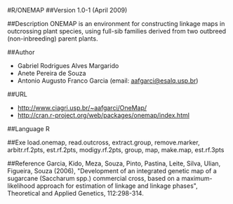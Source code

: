#R/ONEMAP
##Version
1.0-1 (April 2009)

##Description
ONEMAP is an environment for constructing linkage maps in outcrossing plant species, using full-sib families derived from two outbreed (non-inbreeding) parent plants.

##Author
* Gabriel Rodrigues Alves Margarido
* Anete Pereira de Souza
* Antonio Augusto Franco Garcia (email: aafgarci@esalq.usp.br)

##URL
* http://www.ciagri.usp.br/~aafgarci/OneMap/
* http://cran.r-project.org/web/packages/onemap/index.html

##Language
R

##Exe
load.onemap, read.outcross, extract.group, remove.marker, arbitr.rf.2pts, est.rf.2pts, modigy.rf.2pts, group, map, make.map, est.rf.3pts

##Reference
Garcia, Kido, Meza, Souza, Pinto, Pastina, Leite, Silva, Ulian, Figueira, Souza (2006), "Development of an integrated genetic map of a sugarcane (Saccharum spp.) commercial cross, based on a maximum-likelihood approach for estimation of linkage and linkage phases", Theoretical and Applied Genetics, 112:298-314.

